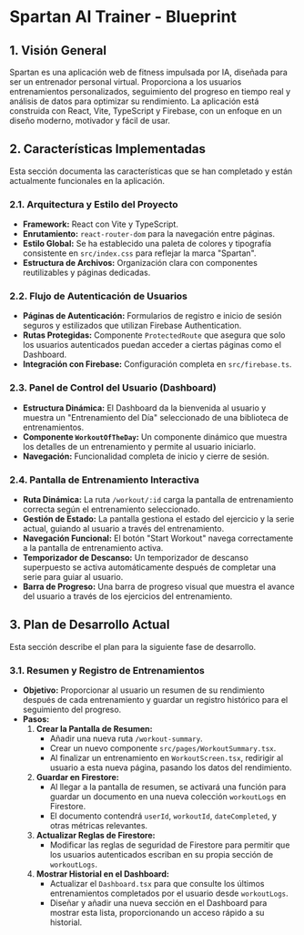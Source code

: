 
# Spartan AI Trainer - Blueprint

## 1. Visión General

Spartan es una aplicación web de fitness impulsada por IA, diseñada para ser un entrenador personal virtual. Proporciona a los usuarios entrenamientos personalizados, seguimiento del progreso en tiempo real y análisis de datos para optimizar su rendimiento. La aplicación está construida con React, Vite, TypeScript y Firebase, con un enfoque en un diseño moderno, motivador y fácil de usar.

## 2. Características Implementadas

Esta sección documenta las características que se han completado y están actualmente funcionales en la aplicación.

### 2.1. Arquitectura y Estilo del Proyecto
- **Framework:** React con Vite y TypeScript.
- **Enrutamiento:** `react-router-dom` para la navegación entre páginas.
- **Estilo Global:** Se ha establecido una paleta de colores y tipografía consistente en `src/index.css` para reflejar la marca "Spartan".
- **Estructura de Archivos:** Organización clara con componentes reutilizables y páginas dedicadas.

### 2.2. Flujo de Autenticación de Usuarios
- **Páginas de Autenticación:** Formularios de registro e inicio de sesión seguros y estilizados que utilizan Firebase Authentication.
- **Rutas Protegidas:** Componente `ProtectedRoute` que asegura que solo los usuarios autenticados puedan acceder a ciertas páginas como el Dashboard.
- **Integración con Firebase:** Configuración completa en `src/firebase.ts`.

### 2.3. Panel de Control del Usuario (Dashboard)
- **Estructura Dinámica:** El Dashboard da la bienvenida al usuario y muestra un "Entrenamiento del Día" seleccionado de una biblioteca de entrenamientos.
- **Componente `WorkoutOfTheDay`:** Un componente dinámico que muestra los detalles de un entrenamiento y permite al usuario iniciarlo.
- **Navegación:** Funcionalidad completa de inicio y cierre de sesión.

### 2.4. Pantalla de Entrenamiento Interactiva
- **Ruta Dinámica:** La ruta `/workout/:id` carga la pantalla de entrenamiento correcta según el entrenamiento seleccionado.
- **Gestión de Estado:** La pantalla gestiona el estado del ejercicio y la serie actual, guiando al usuario a través del entrenamiento.
- **Navegación Funcional:** El botón "Start Workout" navega correctamente a la pantalla de entrenamiento activa.
- **Temporizador de Descanso:** Un temporizador de descanso superpuesto se activa automáticamente después de completar una serie para guiar al usuario.
- **Barra de Progreso:** Una barra de progreso visual que muestra el avance del usuario a través de los ejercicios del entrenamiento.

## 3. Plan de Desarrollo Actual

Esta sección describe el plan para la siguiente fase de desarrollo.

### 3.1. Resumen y Registro de Entrenamientos
- **Objetivo:** Proporcionar al usuario un resumen de su rendimiento después de cada entrenamiento y guardar un registro histórico para el seguimiento del progreso.
- **Pasos:**
    1. **Crear la Pantalla de Resumen:**
        - Añadir una nueva ruta `/workout-summary`.
        - Crear un nuevo componente `src/pages/WorkoutSummary.tsx`.
        - Al finalizar un entrenamiento en `WorkoutScreen.tsx`, redirigir al usuario a esta nueva página, pasando los datos del rendimiento.
    2. **Guardar en Firestore:**
        - Al llegar a la pantalla de resumen, se activará una función para guardar un documento en una nueva colección `workoutLogs` en Firestore.
        - El documento contendrá `userId`, `workoutId`, `dateCompleted`, y otras métricas relevantes.
    3. **Actualizar Reglas de Firestore:**
        - Modificar las reglas de seguridad de Firestore para permitir que los usuarios autenticados escriban en su propia sección de `workoutLogs`.
    4. **Mostrar Historial en el Dashboard:**
        - Actualizar el `Dashboard.tsx` para que consulte los últimos entrenamientos completados por el usuario desde `workoutLogs`.
        - Diseñar y añadir una nueva sección en el Dashboard para mostrar esta lista, proporcionando un acceso rápido a su historial.

